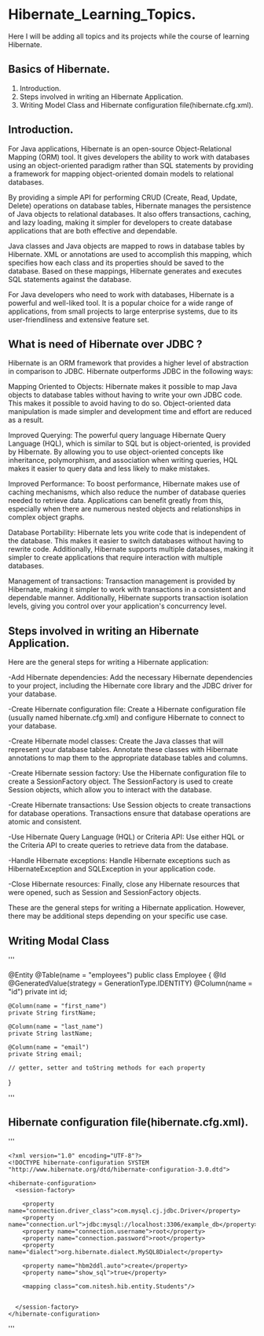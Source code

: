 # Hibernate_Learning_Topics.

Here I will be adding all topics and its projects while the course of learning Hibernate.

## Basics of Hibernate.
  1. Introduction.
  2. Steps involved in writing an Hibernate Application.
  3. Writing Model Class and Hibernate configuration file(hibernate.cfg.xml).

## Introduction.

For Java applications, Hibernate is an open-source Object-Relational Mapping (ORM) tool. It gives developers the ability to work with databases using an object-oriented paradigm rather than SQL statements by providing a framework for mapping object-oriented domain models to relational databases.

By providing a simple API for performing CRUD (Create, Read, Update, Delete) operations on database tables, Hibernate manages the persistence of Java objects to relational databases. It also offers transactions, caching, and lazy loading, making it simpler for developers to create database applications that are both effective and dependable.

Java classes and Java objects are mapped to rows in database tables by Hibernate. XML or annotations are used to accomplish this mapping, which specifies how each class and its properties should be saved to the database. Based on these mappings, Hibernate generates and executes SQL statements against the database.

For Java developers who need to work with databases, Hibernate is a powerful and well-liked tool. It is a popular choice for a wide range of applications, from small projects to large enterprise systems, due to its user-friendliness and extensive feature set.



## What is need of Hibernate over JDBC ?


Hibernate is an ORM framework that provides a higher level of abstraction in comparison to JDBC. Hibernate outperforms JDBC in the following ways:

Mapping Oriented to Objects: Hibernate makes it possible to map Java objects to database tables without having to write your own JDBC code. This makes it possible to avoid having to do so. Object-oriented data manipulation is made simpler and development time and effort are reduced as a result.

Improved Querying: The powerful query language Hibernate Query Language (HQL), which is similar to SQL but is object-oriented, is provided by Hibernate. By allowing you to use object-oriented concepts like inheritance, polymorphism, and association when writing queries, HQL makes it easier to query data and less likely to make mistakes.

Improved Performance: To boost performance, Hibernate makes use of caching mechanisms, which also reduce the number of database queries needed to retrieve data. Applications can benefit greatly from this, especially when there are numerous nested objects and relationships in complex object graphs.

Database Portability: Hibernate lets you write code that is independent of the database. This makes it easier to switch databases without having to rewrite code. Additionally, Hibernate supports multiple databases, making it simpler to create applications that require interaction with multiple databases.

Management of transactions: Transaction management is provided by Hibernate, making it simpler to work with transactions in a consistent and dependable manner. Additionally, Hibernate supports transaction isolation levels, giving you control over your application's concurrency level.



## Steps involved in writing an Hibernate Application.

Here are the general steps for writing a Hibernate application:

  -Add Hibernate dependencies: Add the necessary Hibernate dependencies to your project, including the Hibernate core library and the JDBC driver for your database.

  -Create Hibernate configuration file: Create a Hibernate configuration file (usually named hibernate.cfg.xml) and configure Hibernate to connect to your database.

  -Create Hibernate model classes: Create the Java classes that will represent your database tables. Annotate these classes with Hibernate annotations to map them to the appropriate database tables and columns.

  -Create Hibernate session factory: Use the Hibernate configuration file to create a SessionFactory object. The SessionFactory is used to create Session objects, which allow you to interact with the database.

  -Create Hibernate transactions: Use Session objects to create transactions for database operations. Transactions ensure that database operations are atomic and consistent.

  -Use Hibernate Query Language (HQL) or Criteria API: Use either HQL or the Criteria API to create queries to retrieve data from the database.

  -Handle Hibernate exceptions: Handle Hibernate exceptions such as HibernateException and SQLException in your application code.

  -Close Hibernate resources: Finally, close any Hibernate resources that were opened, such as Session and SessionFactory objects.

These are the general steps for writing a Hibernate application. However, there may be additional steps depending on your specific use case.


## Writing Modal Class


'''

@Entity
@Table(name = "employees")
public class Employee {
    @Id
    @GeneratedValue(strategy = GenerationType.IDENTITY)
    @Column(name = "id")
    private int id;

    @Column(name = "first_name")
    private String firstName;

    @Column(name = "last_name")
    private String lastName;

    @Column(name = "email")
    private String email;

    // getter, setter and toString methods for each property
}


'''


## Hibernate configuration file(hibernate.cfg.xml).


'''

    <?xml version="1.0" encoding="UTF-8"?>
    <!DOCTYPE hibernate-configuration SYSTEM
    "http://www.hibernate.org/dtd/hibernate-configuration-3.0.dtd">

    <hibernate-configuration>
      <session-factory>
        
        <property name="connection.driver_class">com.mysql.cj.jdbc.Driver</property>
        <property name="connection.url">jdbc:mysql://localhost:3306/example_db</property>
        <property name="connection.username">root</property>
        <property name="connection.password">root</property>
        <property name="dialect">org.hibernate.dialect.MySQL8Dialect</property>
        
        <property name="hbm2ddl.auto">create</property>
        <property name="show_sql">true</property>
        
        <mapping class="com.nitesh.hib.entity.Students"/>
        
        
      </session-factory>
    </hibernate-configuration>

'''
